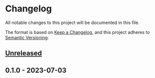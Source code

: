 # Changelog

All notable changes to this project will be documented in this file.

The format is based on [Keep a Changelog](https://keepachangelog.com/en/1.0.0/),
and this project adheres to [Semantic Versioning](https://semver.org/spec/v2.0.0.html).

<a name="unreleased"></a>
## [Unreleased]


<a name="0.1.0"></a>
## 0.1.0 - 2023-07-03

[Unreleased]: https://github.com/BombenProdukt/package_slug/compare/0.1.0...HEAD
